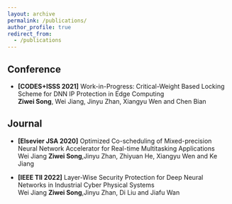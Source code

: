 ```yaml
---
layout: archive
permalink: /publications/
author_profile: true
redirect_from: 
  - /publications
---
```


<!--title: "Publications"-->
<!--https://htmlcolorcodes.com/color-names/-->

<!--
* <span style="color:crimson">**[IEEE TMC 2020]**</span> Supremo: Cloud-Assisted Low-Latency Super-Resolution in Mobile Devices [pdf] (to appear)\
    **Juheon Yi**, <span style="color:lightgray">Seongwon Kim, Joongheon Kim, and Sunghyun Choi</span>
-->
## Conference
* **[CODES+ISSS 2021]** Work-in-Progress: Critical-Weight Based Locking Scheme for DNN IP Protection in Edge Computing \
**Ziwei Song**, Wei Jiang, Jinyu Zhan, Xiangyu Wen and Chen Bian


## Journal
* **[Elsevier JSA 2020]** Optimized Co-scheduling of Mixed-precision Neural Network Accelerator for Real-time Multitasking Applications \
Wei Jiang **Ziwei Song**,Jinyu Zhan, Zhiyuan He, Xiangyu Wen and Ke Jiang

* **[IEEE TII 2022]** Layer-Wise Security Protection for Deep Neural Networks in Industrial Cyber Physical Systems \
Wei Jiang **Ziwei Song**,Jinyu Zhan, Di Liu and Jiafu Wan 
